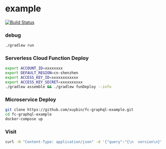 # example
[![Build Status](https://travis-ci.org/xuybin/fc-graphql-example.svg?branch=master)](https://travis-ci.org/xuybin/fc-graphql-example)

### debug
``` bash
./gradlew run
```

### Serverless Cloud Function Deploy
``` bash
export ACCOUNT_ID=xxxxxxxx
export DEFAULT_REGION=cn-shenzhen
export ACCESS_KEY_ID=xxxxxxxxxxxx
export ACCESS_KEY_SECRET=xxxxxxxxxx
./gradlew assemble && ./gradlew funDeploy --info
```

### Microservice Deploy
``` bash
git clone https://github.com/xuybin/fc-graphql-example.git
cd fc-graphql-example
docker-compose up
```
### Visit
``` bash
curl -H "Content-Type: application/json" -d '{"query":"{\n  version\n}\n","variables":null}' http://fc.gshbzw.com/example-service
```